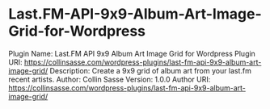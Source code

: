 # Last.FM-API-9x9-Album-Art-Image-Grid-for-Wordpress



Plugin Name: Last.FM API 9x9 Album Art Image Grid for Wordpress
Plugin URI: https://collinsasse.com/wordpress-plugins/last-fm-api-9x9-album-art-image-grid/
Description: Create a 9x9 grid of album art from your last.fm recent artists.
Author: Collin Sasse
Version: 1.0.0
Author URI: https://collinsasse.com/wordpress-plugins/last-fm-api-9x9-album-art-image-grid/
